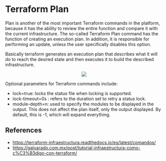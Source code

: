 # Terraform Plan

Plan is another of the most important Terraform commands in the platform, because it has the ability to review the entire function and compare it with the current infrastructure. The so-called Terraform Plan command has the function of creating an execution plan. In addition, it is responsible for performing an update, unless the user specifically disables this option.

Basically terraform generates an execution plan that describes what it will do to reach the desired state and then executes it to build the described infrastructure.


<p align="center">
  <img src="https://github.com/dimasx010/knowledge/assets/105082657/9d51bb9c-354e-4c93-8030-d2566231bb4c">
</p>

Optional parameters for Terraform commands include:

- lock=true: locks the status file when locking is supported.
- lock-timeout=0s : refers to the duration set to retry a status lock.
- module-depth=n: used to specify the modules to be displayed in the output. This does not affect the plan itself, only the output displayed. By default, this is -1, which will expand everything.

## References
- https://terraform-infraestructura.readthedocs.io/es/latest/comandos/
- https://galvarado.com.mx/post/tutorial-infraestructura-como-c%C3%B3digo-con-terraform/